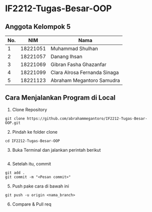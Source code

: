 # IF2212-Tugas-Besar-OOP

## Anggota Kelompok 5

| No. | NIM | Nama |
|-----|-----|------|
| 1 | 18221051 | Muhammad Shulhan |
| 2 | 18221057 | Danang Ihsan |
| 3 | 18221069 | Gibran Fasha Ghazanfar |
| 4 | 18221099 | Clara Alrosa Fernanda Sinaga |
| 5 | 18221123 | Abraham Megantoro Samudra |

## Cara Menjalankan Program di Local
1. Clone Repository

```
git clone https://github.com/abrahammegantoro/IF2212-Tugas-Besar-OOP.git
```

2. Pindah ke folder clone

```
cd IF2212-Tugas-Besar-OOP
```

3. Buka Terminal dan jalankan perintah berikut

```

```

4. Setelah itu, commit

```
git add .
git commit -m "<Pesan commit>"
```

5. Push pake cara di bawah ini

```
git push -u origin <nama_branch>
```
6. Compare & Pull req
